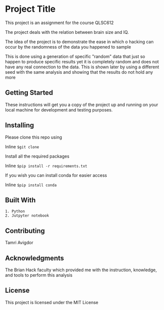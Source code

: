 # Project Title

This project is an assignment for the course QLSC612

The project deals with the relation between brain size and IQ.

The idea of the project is to demonstrate the ease in which o hacking can occur by the randomness of the data you happened to sample 

This is done using a generation of specific "random" data that just so happen to produce specific results yet it is completely random and does not have any real connection to the data.
This is shown later by using a different seed with the same analysis and showing that the results do not hold any more 


## Getting Started

These instructions will get you a copy of the project up and running on your local machine for development and testing purposes.

## Installing

Please clone this repo using

Inline `$git clone`

Install all the required packages  

Inline `$pip install -r requirements.txt`

If you wish you can install conda for easier access 

Inline `$pip install conda` 

## Built With

    1. Python
    2. Jutpyter notebook

## Contributing

Tamri Avigdor

## Acknowledgments

The Brian Hack faculty which provided me with the instruction, knowledge, and tools to perform this analysis 



## License

This project is licensed under the MIT License 


